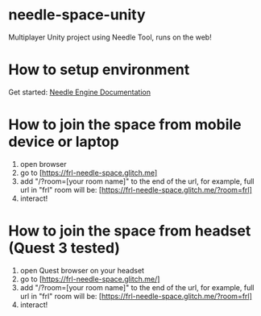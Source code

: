 # needle-space-unity

Multiplayer Unity project using Needle Tool, runs on the web!

# How to setup environment

Get started: [Needle Engine Documentation](https://engine.needle.tools/docs/getting-started/)

# How to join the space from mobile device or laptop

1. open browser
2. go to [https://frl-needle-space.glitch.me]
3. add "/?room=[your room name]" to the end of the url, for example, full url in "frl" room will be: [https://frl-needle-space.glitch.me/?room=frl]
4. interact!

# How to join the space from headset (Quest 3 tested)

1. open Quest browser on your headset
2. go to [https://frl-needle-space.glitch.me/]
3. add "/?room=[your room name]" to the end of the url, for example, full url in "frl" room will be: [https://frl-needle-space.glitch.me/?room=frl]
4. interact!
